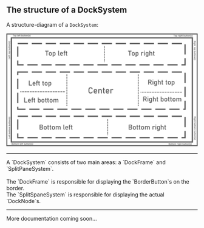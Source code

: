 ## The structure of a DockSystem

A structure-diagram of a `DockSystem`:

![Structure](images/structure.png)

<hr>
A `DockSystem` consists of two main areas: a `DockFrame` and `SplitPaneSystem`.
<br><br>
The `DockFrame` is responsible for displaying the `BorderButton`s on the border.<br>
The `SplitSpaneSystem` is responsible for displaying the actual `DockNode`s.
<hr>


More documentation coming soon...